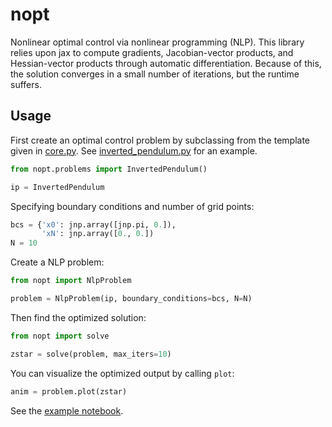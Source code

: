 # nopt
Nonlinear optimal control via nonlinear programming (NLP). This library relies upon jax to compute gradients, Jacobian-vector products, and Hessian-vector products through automatic differentiation. Because of this, the solution converges in a small number of iterations, but the runtime suffers.

## Usage

First create an optimal control problem by subclassing from the template given in [core.py](nopt/core.py). See [inverted_pendulum.py](nopt/problems/inverted_pendulum.py) for an example.

``` python
from nopt.problems import InvertedPendulum()

ip = InvertedPendulum
```

Specifying boundary conditions and number of grid points:

``` python
bcs = {'x0': jnp.array([jnp.pi, 0.]),
       'xN': jnp.array([0., 0.])
N = 10
```

Create a NLP problem:
``` python
from nopt import NlpProblem

problem = NlpProblem(ip, boundary_conditions=bcs, N=N)
```
Then find the optimized solution:

``` python
from nopt import solve

zstar = solve(problem, max_iters=10)
```

You can visualize the optimized output by calling ```plot```:

``` python
anim = problem.plot(zstar)
```

See the [example notebook](example.ipynb).
